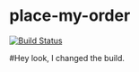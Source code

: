 # place-my-order
[![Build Status](https://travis-ci.org/jeffsteed/place-my-order.png?branch=master)](https://travis-ci.org/jeffsteed/place-my-order)

#Hey look, I changed the build.
